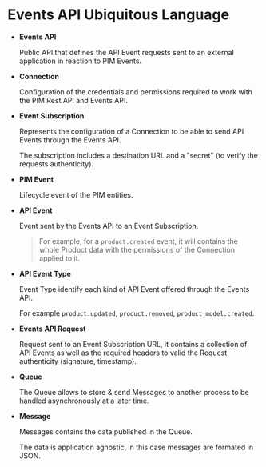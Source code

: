 # Events API Ubiquitous Language


* **Events API**

    Public API that defines the API Event requests sent to an external application in reaction to PIM Events.

* **Connection**

    Configuration of the credentials and permissions required to work with the PIM Rest API and Events API.

* **Event Subscription**

    Represents the configuration of a Connection to be able to send API Events through the Events API.

    The subscription includes a destination URL and a "secret" (to verify the requests authenticity).

* **PIM Event**

    Lifecycle event of the PIM entities.


* **API Event**

    Event sent by the Events API to an Event Subscription.

    > For example, for a `product.created` event, it will contains the whole Product data with the permissions of the Connection applied to it.

* **API Event Type**

    Event Type identify each kind of API Event offered through the Events API.

    For example `product.updated`, `product.removed`, `product_model.created`.

* **Events API Request**

    Request sent to an Event Subscription URL, it contains a collection of API Events as well as the required headers to valid the Request authenticity (signature, timestamp).

* **Queue**

    The Queue allows to store & send Messages to another process to be handled asynchronously at a later time.

* **Message**

    Messages contains the data published in the Queue.

    The data is application agnostic, in this case messages are formated in JSON.
